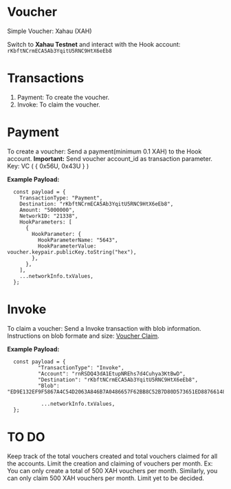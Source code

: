 # Voucher
Simple Voucher: Xahau (XAH)

Switch to **Xahau Testnet** and interact with the Hook account: `rKbftNCrmECA5Ab3YqitU5RNC9HtX6eEb8`

# Transactions
1. Payment: To create the voucher.
2. Invoke: To claim the voucher.


# Payment
To create a voucher: Send a payment(minimum 0.1 XAH) to the Hook account.
**Important:** Send voucher account_id as transaction parameter. Key: VC ( { 0x56U, 0x43U } )

**Example Payload:**
```
  const payload = {
    TransactionType: "Payment",
    Destination: "rKbftNCrmECA5Ab3YqitU5RNC9HtX6eEb8",
    Amount: "5000000",
    NetworkID: "21338",
    HookParameters: [
      {
        HookParameter: {
          HookParameterName: "5643",
          HookParameterValue: voucher.keypair.publicKey.toString("hex"),
        },
      },
    ],
    ...networkInfo.txValues,
  };
```

# Invoke
To claim a voucher: Send a Invoke transaction with blob information.
Instructions on blob formate and size: [Voucher Claim](https://gist.github.com/WietseWind/5c3dfe291dd23bf2ca65edc39216dd42).

**Example Payload:**
```
  const payload = {
          "TransactionType": "Invoke",
          "Account": "rnRSDQ43dA1EtupNREhs7d4Cuhya3KtBwD",
          "Destination": "rKbftNCrmECA5Ab3YqitU5RNC9HtX6eEb8",
          "Blob": "ED9E132EF9F5867A4C54D2063A846B7A0486657F62BB8C52B7D80D573651ED887661485C21679E1D7306C49921BAE3B59EB79A7D31832ECCC6C96A433A490F05EDF37F7FE00247F8179C5BB8EE95398F0A431B454282208BF022A909C06535D5C6307F889ED17D34062F38F7D0798C9ED309F78AA6",
           
           ...networkInfo.txValues,
  };
```



# TO DO
Keep track of the total vouchers created and total vouchers claimed for all the accounts.
Limit the creation and claiming of vouchers per month.
Ex: You can only create a total of 500 XAH vouchers per month. Similarly, you can only claim 500 XAH vouchers per month.
Limit yet to be decided.

